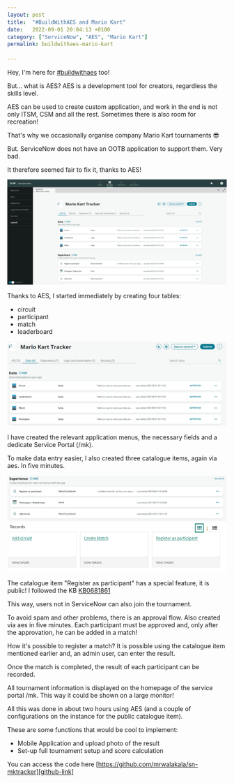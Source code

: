 ```yaml
---
layout: post
title:  "#BuildWithAES and Mario Kart"
date:   2022-09-01 20:04:13 +0100
category: ["ServiceNow", "AES", "Mario Kart"]
permalink: buildwithaes-mario-kart

---
```


Hey, I'm here for [#buildwithaes][sn-community] too!

But... what is AES? 
AES is a development tool for creators, regardless the skills level.

AES can be used to create custom application, and work in the end is not only ITSM, CSM and all the rest.
Sometimes there is also room for recreation!

That's why we occasionally organise company Mario Kart tournaments 😎

But. ServiceNow does not have an OOTB application to support them. Very bad.

It therefore seemed  fair to fix it, thanks to AES!

<img src="/assets/buildwithaes-00.png" alt="" />

Thanks to AES, I started immediately by creating four tables:
- circuit
- participant
- match
- leaderboard

<img src="/assets/buildwithaes-01.png" alt="" />

I have created the relevant application menus, the necessary fields and a dedicate Service Portal (/mk).


To make data entry easier, I also created three catalogue items, again via aes. In five minutes.

<img src="/assets/buildwithaes-02.png" alt="" />

<img src="/assets/buildwithaes-03.png" alt="" />

The catalogue item "Register as participant" has a special feature, it is public! I followed the KB [KB0681861][sn-kb]

This way, users not in ServiceNow can also join the tournament.

To avoid spam and other problems, there is an approval flow. Also created via aes in five minutes.
Each participant must be approved and, only after the approvation, he can be added in a match!



How it's possible to register a match?
It is possible using the catalogue item mentioned earlier and, an admin user, can enter the result.

Once the match is completed, the result of each participant can be recorded.

All tournament information is displayed on the homepage of the service portal /mk.
This way it could be shown on a large monitor!

All this was done in about two hours using AES (and a couple of configurations on the instance for the public catalogue item).

These are some functions that would be cool to implement:
- Mobile Application and upload photo of the result
- Set-up full tournament setup and score calculation

You can access the code here [https://github.com/mrwalakala/sn-mktracker][github-link]

[sn-community]: https://community.servicenow.com/community?id=community_blog&sys_id=8ea8e43f1bb81d10b09633f2cd4bcb8f&view_source=featuredList
[sn-kb]: https://support.servicenow.com/kb?id=kb_article_view&sysparm_article=KB0681861
[github-link]: https://github.com/mrwalakala/sn-mktracker